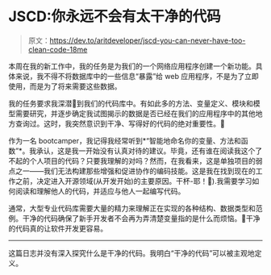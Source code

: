 # JSCD:你永远不会有太干净的代码

> 原文：<https://dev.to/aritdeveloper/jscd-you-can-never-have-too-clean-code-18me>

本周在我的新工作中，我的任务是为我们的一个网络应用程序创建一个新功能。具体来说，我不得不将数据库中的一些信息“暴露”给 web 应用程序，不是为了立即使用，而是为了将来需要这些数据。

我的任务要求我深潜🌊到我们的代码库中。有如此多的方法、变量定义、模块和模型需要研究，并逐步确定我试图揭示的数据是否已经在我们的应用程序中的其他地方查询过。这时，我突然意识到干净、写得好的代码的绝对重要性。🧱

作为一名 bootcamper，我记得我经常听到*“智能地命名你的变量、方法和函数”*。我承认，这是我一开始没有认真对待的建议。毕竟，还有谁在阅读我这个了不起的个人项目的代码？只要我理解的对吗？然而，在我看来，这是单独项目的弱点之一——我们无法构建那些增强和促进协作的编码技能。这是我在找到现在的工作之前，决定进入开源领域(从开发开始)的主要原因。干杯-耶！🎉).我需要学习如何阅读和理解他人的代码，并适应与他人一起编写代码。

通常，大型专业代码库需要大量的精力来理解正在实现的各种结构、数据类型和范例。干净的代码确保了新手开发者不会再为弄清楚变量指的是什么而烦恼。🤔干净的代码真的让软件开发更容易。

* * *

这篇日志并没有深入探究什么是干净的代码。我明白“干净的代码”可以被主观地定义。